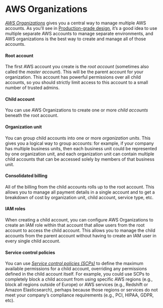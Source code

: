 # AWS Organizations

_[AWS Organizations](https://aws.amazon.com/organizations/)_ gives you a central way to manage multiple AWS accounts. As
you’ll see in [Production-grade design](../production-grade-design/intro.md), it’s a good idea to use multiple separate AWS accounts to manage separate
environments, and AWS organizations is the best way to create and manage all of those accounts.

<div className="dlist">

#### Root account

The first AWS account you create is the _root account_ (sometimes also called the _master account_). This will be the
parent account for your organization. This account has powerful permissions over all child accounts, so you should
strictly limit access to this account to a small number of trusted admins.

#### Child account

You can use AWS Organizations to create one or more _child accounts_ beneath the root account.

#### Organization unit

You can group child accounts into one or more _organization units_. This gives you a logical way to group accounts:
for example, if your company has multiple business units, then each business unit could be represented by one
organization unit, and each organization unit can contain multiple child accounts that can be accessed solely by
members of that business unit.

#### Consolidated billing

All of the billing from the child accounts rolls up to the root account. This allows you to manage all payment
details in a single account and to get a breakdown of cost by organization unit, child account, service type, etc.

#### IAM roles

When creating a child account, you can configure AWS Organizations to create an IAM role within that account that
allow users from the root account to access the child account. This allows you to manage the child accounts from the
parent account without having to create an IAM user in every single child account.

#### Service control policies

You can use
_[Service control policies (SCPs)](https://docs.aws.amazon.com/organizations/latest/userguide/orgs_manage_policies_scp.html)_
to define the maximum available permissions for a child account, overriding any permissions defined in the child
account itself. For example, you could use SCPs to completely block a child account from using specific AWS regions
(e.g., block all regions outside of Europe) or AWS services (e.g., Redshift or Amazon Elasticsearch), perhaps because
those regions or services do not meet your company’s compliance requirements (e.g., PCI, HIPAA, GDPR, etc).

</div>


<!-- ##DOCS-SOURCER-START
{
  "sourcePlugin": "local-copier",
  "hash": "82ac4c70419f79af31d32ad9d227017f"
}
##DOCS-SOURCER-END -->
